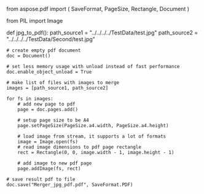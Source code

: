 from aspose.pdf import (
    SaveFormat,
    PageSize,
    Rectangle,
    Document
)

from PIL import Image


def jpg_to_pdf():
    path_source1 = "../../../../TestData/test.jpg"
    path_source2 = "../../../../TestData/Second/test.jpg"

    # create empty pdf document
    doc = Document()

    # set less memory usage with unload instead of fast performance
    doc.enable_object_unload = True

    # make list of files with images to merge
    images = [path_source1, path_source2]

    for fs in images:
        # add new page to pdf
        page = doc.pages.add()

        # setup page size to be A4
        page.setPageSize(PageSize.a4.width, PageSize.a4.height)

        # load image from stream, it supports a lot of formats
        image = Image.open(fs)
        # read image dimensions to pdf page rectangle
        rect = Rectangle(0, 0, image.width - 1, image.height - 1)

        # add image to new pdf page
        page.addImage(fs, rect)

    # save result pdf to file
    doc.save("Merger_jpg_pdf.pdf", SaveFormat.PDF)
